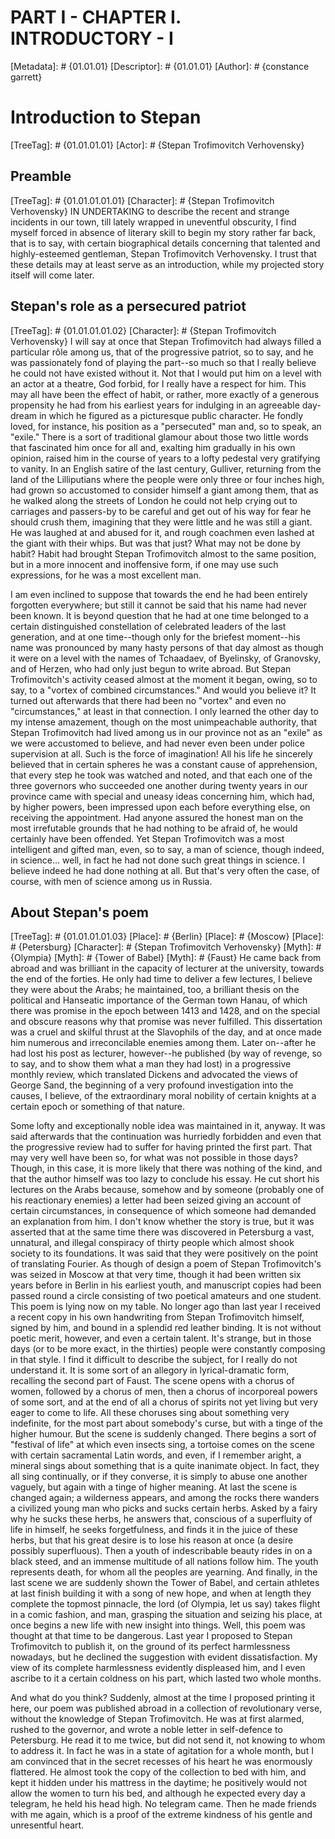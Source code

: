 # PART I - CHAPTER I. INTRODUCTORY - I
[Metadata]: # {01.01.01}
[Descriptor]: # {01.01.01}
[Author]: # {constance garrett}
# Introduction to Stepan
[TreeTag]: # {01.01.01.01}
[Actor]: # {Stepan Trofimovitch Verhovensky}

## Preamble
[TreeTag]: # {01.01.01.01.01}
[Character]: # {Stepan Trofimovitch Verhovensky}
IN UNDERTAKING to describe the recent and strange incidents in our town, till
lately wrapped in uneventful obscurity, I find myself forced in absence of
literary skill to begin my story rather far back, that is to say, with certain
biographical details concerning that talented and highly-esteemed gentleman,
Stepan Trofimovitch Verhovensky. I trust that these details may at least serve
as an introduction, while my projected story itself will come later.

## Stepan's role as a persecured patriot
[TreeTag]: # {01.01.01.01.02}
[Character]: # {Stepan Trofimovitch Verhovensky}
I will say at once that Stepan Trofimovitch had always filled a particular rôle
among us, that of the progressive patriot, so to say, and he was passionately
fond of playing the part--so much so that I really believe he could not have
existed without it. Not that I would put him on a level with an actor at a
theatre, God forbid, for I really have a respect for him. This may all have
been the effect of habit, or rather, more exactly of a generous propensity he
had from his earliest years for indulging in an agreeable day-dream in which he
figured as a picturesque public character. He fondly loved, for instance, his
position as a "persecuted" man and, so to speak, an "exile." There is a sort of
traditional glamour about those two little words that fascinated him once for
all and, exalting him gradually in his own opinion, raised him in the course of
years to a lofty pedestal very gratifying to vanity. In an English satire of
the last century, Gulliver, returning from the land of the Lilliputians where
the people were only three or four inches high, had grown so accustomed to
consider himself a giant among them, that as he walked along the streets of
London he could not help crying out to carriages and passers-by to be careful
and get out of his way for fear he should crush them, imagining that they were
little and he was still a giant. He was laughed at and abused for it, and rough
coachmen even lashed at the giant with their whips. But was that just? What may
not be done by habit? Habit had brought Stepan Trofimovitch almost to the same
position, but in a more innocent and inoffensive form, if one may use such
expressions, for he was a most excellent man.

I am even inclined to suppose that towards the end he had been entirely
forgotten everywhere; but still it cannot be said that his name had never been
known. It is beyond question that he had at one time belonged to a certain
distinguished constellation of celebrated leaders of the last generation, and
at one time--though only for the briefest moment--his name was pronounced by
many hasty persons of that day almost as though it were on a level with the
names of Tchaadaev, of Byelinsky, of Granovsky, and of Herzen, who had only
just begun to write abroad. But Stepan Trofimovitch's activity ceased almost at
the moment it began, owing, so to say, to a "vortex of combined circumstances."
And would you believe it? It turned out afterwards that there had been no
"vortex" and even no "circumstances," at least in that connection. I only
learned the other day to my intense amazement, though on the most unimpeachable
authority, that Stepan Trofimovitch had lived among us in our province not as
an "exile" as we were accustomed to believe, and had never even been under
police supervision at all. Such is the force of imagination! All his life he
sincerely believed that in certain spheres he was a constant cause of
apprehension, that every step he took was watched and noted, and that each one
of the three governors who succeeded one another during twenty years in our
province came with special and uneasy ideas concerning him, which had, by
higher powers, been impressed upon each before everything else, on receiving
the appointment. Had anyone assured the honest man on the most irrefutable
grounds that he had nothing to be afraid of, he would certainly have been
offended. Yet Stepan Trofimovitch was a most intelligent and gifted man, even,
so to say, a man of science, though indeed, in science... well, in fact he had
not done such great things in science. I believe indeed he had done nothing at
all. But that's very often the case, of course, with men of science among us in
Russia.

## About Stepan's poem
[TreeTag]: # {01.01.01.01.03}
[Place]: # {Berlin}
[Place]: # {Moscow}
[Place]: # {Petersburg}
[Character]: # {Stepan Trofimovitch Verhovensky}
[Myth]: # {Olympia}
[Myth]: # {Tower of Babel}
[Myth]: # {Faust}
He came back from abroad and was brilliant in the capacity of lecturer at the
university, towards the end of the forties. He only had time to deliver a few
lectures, I believe they were about the Arabs; he maintained, too, a brilliant
thesis on the political and Hanseatic importance of the German town Hanau, of
which there was promise in the epoch between 1413 and 1428, and on the special
and obscure reasons why that promise was never fulfilled. This dissertation was
a cruel and skilful thrust at the Slavophils of the day, and at once made him
numerous and irreconcilable enemies among them. Later on--after he had lost his
post as lecturer, however--he published (by way of revenge, so to say, and to
show them what a man they had lost) in a progressive monthly review, which
translated Dickens and advocated the views of George Sand, the beginning of a
very profound investigation into the causes, I believe, of the extraordinary
moral nobility of certain knights at a certain epoch or something of that
nature.

Some lofty and exceptionally noble idea was maintained in it, anyway. It was
said afterwards that the continuation was hurriedly forbidden and even that the
progressive review had to suffer for having printed the first part. That may
very well have been so, for what was not possible in those days? Though, in
this case, it is more likely that there was nothing of the kind, and that the
author himself was too lazy to conclude his essay. He cut short his lectures on
the Arabs because, somehow and by someone (probably one of his reactionary
enemies) a letter had been seized giving an account of certain circumstances,
in consequence of which someone had demanded an explanation from him. I don't
know whether the story is true, but it was asserted that at the same time there
was discovered in Petersburg a vast, unnatural, and illegal conspiracy of
thirty people which almost shook society to its foundations. It was said that
they were positively on the point of translating Fourier. As though of design a
poem of Stepan Trofimovitch's was seized in Moscow at that very time, though it
had been written six years before in Berlin in his earliest youth, and
manuscript copies had been passed round a circle consisting of two poetical
amateurs and one student. This poem is lying now on my table. No longer ago
than last year I received a recent copy in his own handwriting from Stepan
Trofimovitch himself, signed by him, and bound in a splendid red leather
binding. It is not without poetic merit, however, and even a certain talent.
It's strange, but in those days (or to be more exact, in the thirties) people
were constantly composing in that style. I find it difficult to describe the
subject, for I really do not understand it. It is some sort of an allegory in
lyrical-dramatic form, recalling the second part of Faust. The scene opens with
a chorus of women, followed by a chorus of men, then a chorus of incorporeal
powers of some sort, and at the end of all a chorus of spirits not yet living
but very eager to come to life. All these choruses sing about something very
indefinite, for the most part about somebody's curse, but with a tinge of the
higher humour. But the scene is suddenly changed. There begins a sort of
"festival of life" at which even insects sing, a tortoise comes on the scene
with certain sacramental Latin words, and even, if I remember aright, a mineral
sings about something that is a quite inanimate object. In fact, they all sing
continually, or if they converse, it is simply to abuse one another vaguely,
but again with a tinge of higher meaning. At last the scene is changed again; a
wilderness appears, and among the rocks there wanders a civilized young man who
picks and sucks certain herbs. Asked by a fairy why he sucks these herbs, he
answers that, conscious of a superfluity of life in himself, he seeks
forgetfulness, and finds it in the juice of these herbs, but that his great
desire is to lose his reason at once (a desire possibly superfluous). Then a
youth of indescribable beauty rides in on a black steed, and an immense
multitude of all nations follow him. The youth represents death, for whom all
the peoples are yearning. And finally, in the last scene we are suddenly shown
the Tower of Babel, and certain athletes at last finish building it with a song
of new hope, and when at length they complete the topmost pinnacle, the lord
(of Olympia, let us say) takes flight in a comic fashion, and man, grasping the
situation and seizing his place, at once begins a new life with new insight
into things. Well, this poem was thought at that time to be dangerous. Last
year I proposed to Stepan Trofimovitch to publish it, on the ground of its
perfect harmlessness nowadays, but he declined the suggestion with evident
dissatisfaction. My view of its complete harmlessness evidently displeased him,
and I even ascribe to it a certain coldness on his part, which lasted two whole
months.

And what do you think? Suddenly, almost at the time I proposed printing it
here, our poem was published abroad in a collection of revolutionary verse,
without the knowledge of Stepan Trofimovitch. He was at first alarmed, rushed
to the governor, and wrote a noble letter in self-defence to Petersburg. He
read it to me twice, but did not send it, not knowing to whom to address it. In
fact he was in a state of agitation for a whole month, but I am convinced that
in the secret recesses of his heart he was enormously flattered. He almost took
the copy of the collection to bed with him, and kept it hidden under his
mattress in the daytime; he positively would not allow the women to turn his
bed, and although he expected every day a telegram, he held his head high. No
telegram came. Then he made friends with me again, which is a proof of the
extreme kindness of his gentle and unresentful heart.

